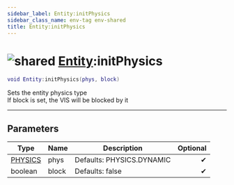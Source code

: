 ```yaml
---
sidebar_label: Entity:initPhysics
sidebar_class_name: env-tag env-shared
title: Entity:initPhysics
---
```


# <img src='/img/wiki/shared.png' alt='shared' classname='env-tag' /> [Entity](../entity/README.md):initPhysics

```lua
void Entity:initPhysics(phys, block)
```

Sets the entity physics type<br/>If block is set, the VIS will be blocked by it<br/>

-----------------
## Parameters

| Type   | Name | Description | Optional |
| ------ | ---- | ----------- | -------: |
| [PHYSICS](../physics/README.md) | phys | Defaults: PHYSICS.DYNAMIC | ✔ |
| boolean | block | Defaults: false | ✔ |
